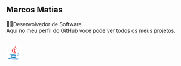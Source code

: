 ## Marcos Matias

🧑‍💻Desenvolvedor de Software.</br>
Aqui no meu perfil do GitHub você pode ver todos os meus projetos.  
<div style="display: inline_block"><br>
   <img align="center" alt="" height="40" width="40" src="https://raw.githubusercontent.com/devicons/devicon/master/icons/java/java-original.svg">
</div>


